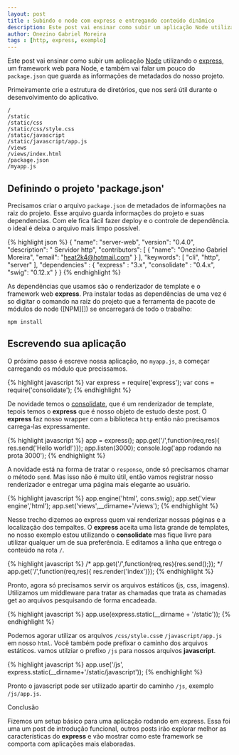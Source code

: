 ```yaml
---
layout: post
title : Subindo o node com express e entregando conteúdo dinâmico
description: Este post vai ensinar como subir um aplicação Node utilizando o Express e também vai explicar um pouco sobre o package.json que guarda metadados do nosso projeto.
author: Onezino Gabriel Moreira
tags : [http, express, exemplo]
---
```

Este post vai ensinar como subir um aplicação [Node][] utilizando o [express][], um framework web para Node, e também vai falar um pouco do <code>package.json</code> que guarda as informações de metadados do nosso projeto.

Primeiramente crie a estrutura de diretórios, que nos será útil durante o desenvolvimento do aplicativo.

    /
    /static
    /static/css
    /static/css/style.css
    /static/javascript
    /static/javascript/app.js
    /views
    /views/index.html
    /package.json
    /myapp.js

## Definindo o projeto 'package.json'

Precisamos criar o arquivo <code>package.json</code> de metadados de informações na raiz do projeto. Esse arquivo guarda informações do projeto e suas dependencias. Com ele fica fácil fazer deploy e o controle de dependência. o ideal é deixa o arquivo mais limpo possível.

{% highlight json %}
{ "name": "server-web",
  "version": "0.4.0",
  "description": " Servidor http",
  "contributors": [ {
    "name": "Onezino Gabriel Moreira",
    "email": "heat2k4@hotmail.com" } ],
  "keywords": [ "cli", "http", "server" ],
  "dependencies" : {
    "express" : "3.x", 
    "consolidate" : "0.4.x", 
    "swig": "0.12.x" } 
}
{% endhighlight %}

As dependências que usamos são o renderizador de template e o framework web **express**. Pra instalar todas as dependências de uma vez é so digitar o comando na raiz do projeto que a ferramenta de pacote de módulos do node ([NPM][]) se encarregará de todo o trabalho:

    npm install

## Escrevendo sua aplicação

O próximo passo é escreve nossa aplicação, no <code>myapp.js</code>, a começar carregando os módulo que precissamos.

{% highlight javascript %}
var express = require('express'); 
var cons = require('consolidate');
{% endhighlight %}

De novidade temos o [consolidate][], que é um renderizador de template, tepois temos o **express** que é nosso objeto de estudo deste post. O **express** faz nosso wrapper com a biblioteca <code>http</code> então não precisamos carrega-las expressamente.

{% highlight javascript %}
app = express();
app.get('/',function(req,res){
  res.send('Hello world!')});
app.listen(3000);
console.log('app rodando na prota 3000');
{% endhighlight %}

A novidade está na forma de tratar o <code>response</code>, onde só precisamos chamar o método <code>send</code>. Mas isso não é muito útil, então vamos registrar nosso renderizador e entregar uma página mais elegante ao usuário.

{% highlight javascript %}
app.engine('html', cons.swig);
app.set('view engine','html');
app.set('views',__dirname+'/views');
{% endhighlight %}

Nesse trecho dizemos ao express quem vai renderizar nossas páginas e a localização dos tempaltes. O **express** aceita uma lista grande de templates, no nosso exemplo estou utilizando o **consolidate** mas fique livre para utilizar qualquer um de sua preferência. E editamos a linha que entrega o conteúdo na rota <code>/</code>.

{% highlight javascript %}
/* app.get('/',function(req,res){res.send();}); */
app.get('/',function(req,res){
  res.render('index')});
{% endhighlight %}

Pronto, agora só precisamos servir os arquivos estáticos (js, css, imagens). Utilizamos um middleware para tratar as chamadas que trata as chamadas get ao arquivos pesquisando de forma encadeada.

{% highlight javascript %}
app.use(express.static(__dirname + '/static'));
{% endhighlight %}

Podemos agorar utilizar os arquivos <code>/css/style.css</code>e <code>/javascript/app.js</code> em nosso <code>html</code>. Você também pode prefixar o caminho dos arquivos estáticos. vamos utilziar o prefixo <code>/js</code> para nossos arquivos **javascript**.

{% highlight javascript %}
app.use('/js', 
  express.static(__dirname+'/static/javascript'));
{% endhighlight %}

Pronto o javascript pode ser utilizado apartir do caminho <code>/js</code>, exemplo <code>/js/app.js</code>.

Conclusão

Fizemos um setup básico para uma aplicação rodando em express. Essa foi uma um post de introdução funcional, outros posts irão explorar melhor as características do **express** e vão mostrar como este framework se comporta com aplicações mais elaboradas.

[Node]: http://nodejs.org/
[express]: http://expressjs.com/
[consolidate]: https://github.com/visionmedia/consolidate.js